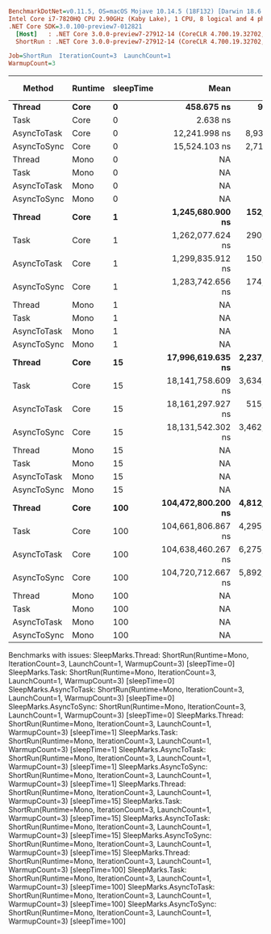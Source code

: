 ``` ini

BenchmarkDotNet=v0.11.5, OS=macOS Mojave 10.14.5 (18F132) [Darwin 18.6.0]
Intel Core i7-7820HQ CPU 2.90GHz (Kaby Lake), 1 CPU, 8 logical and 4 physical cores
.NET Core SDK=3.0.100-preview7-012821
  [Host]   : .NET Core 3.0.0-preview7-27912-14 (CoreCLR 4.700.19.32702, CoreFX 4.700.19.36209), 64bit RyuJIT DEBUG
  ShortRun : .NET Core 3.0.0-preview7-27912-14 (CoreCLR 4.700.19.32702, CoreFX 4.700.19.36209), 64bit RyuJIT

Job=ShortRun  IterationCount=3  LaunchCount=1  
WarmupCount=3  

```
|      Method | Runtime | sleepTime |               Mean |             Error |          StdDev |  Gen 0 | Gen 1 | Gen 2 | Allocated |
|------------ |-------- |---------- |-------------------:|------------------:|----------------:|-------:|------:|------:|----------:|
|      **Thread** |    **Core** |         **0** |         **458.675 ns** |        **93.3957 ns** |       **5.1193 ns** |      **-** |     **-** |     **-** |         **-** |
|        Task |    Core |         0 |           2.638 ns |         0.1104 ns |       0.0061 ns |      - |     - |     - |         - |
| AsyncToTask |    Core |         0 |      12,241.998 ns |     8,935.4754 ns |     489.7836 ns | 0.2899 |     - |     - |     611 B |
| AsyncToSync |    Core |         0 |      15,524.103 ns |     2,711.1604 ns |     148.6078 ns | 0.3052 |     - |     - |    1208 B |
|      Thread |    Mono |         0 |                 NA |                NA |              NA |      - |     - |     - |         - |
|        Task |    Mono |         0 |                 NA |                NA |              NA |      - |     - |     - |         - |
| AsyncToTask |    Mono |         0 |                 NA |                NA |              NA |      - |     - |     - |         - |
| AsyncToSync |    Mono |         0 |                 NA |                NA |              NA |      - |     - |     - |         - |
|      **Thread** |    **Core** |         **1** |   **1,245,680.900 ns** |   **152,878.9237 ns** |   **8,379.8097 ns** |      **-** |     **-** |     **-** |         **-** |
|        Task |    Core |         1 |   1,262,077.624 ns |   290,683.9133 ns |  15,933.3662 ns |      - |     - |     - |     232 B |
| AsyncToTask |    Core |         1 |   1,299,835.912 ns |   150,832.8319 ns |   8,267.6565 ns |      - |     - |     - |     672 B |
| AsyncToSync |    Core |         1 |   1,283,742.656 ns |   174,601.9418 ns |   9,570.5216 ns |      - |     - |     - |    1208 B |
|      Thread |    Mono |         1 |                 NA |                NA |              NA |      - |     - |     - |         - |
|        Task |    Mono |         1 |                 NA |                NA |              NA |      - |     - |     - |         - |
| AsyncToTask |    Mono |         1 |                 NA |                NA |              NA |      - |     - |     - |         - |
| AsyncToSync |    Mono |         1 |                 NA |                NA |              NA |      - |     - |     - |         - |
|      **Thread** |    **Core** |        **15** |  **17,996,619.635 ns** | **2,237,816.9045 ns** | **122,662.2957 ns** |      **-** |     **-** |     **-** |         **-** |
|        Task |    Core |        15 |  18,141,758.609 ns | 3,634,650.6904 ns | 199,227.4689 ns |      - |     - |     - |     232 B |
| AsyncToTask |    Core |        15 |  18,161,297.927 ns |   515,590.3864 ns |  28,261.2489 ns |      - |     - |     - |     672 B |
| AsyncToSync |    Core |        15 |  18,131,542.302 ns | 3,462,740.2942 ns | 189,804.4800 ns |      - |     - |     - |    1208 B |
|      Thread |    Mono |        15 |                 NA |                NA |              NA |      - |     - |     - |         - |
|        Task |    Mono |        15 |                 NA |                NA |              NA |      - |     - |     - |         - |
| AsyncToTask |    Mono |        15 |                 NA |                NA |              NA |      - |     - |     - |         - |
| AsyncToSync |    Mono |        15 |                 NA |                NA |              NA |      - |     - |     - |         - |
|      **Thread** |    **Core** |       **100** | **104,472,800.200 ns** | **4,812,170.1650 ns** | **263,771.2847 ns** |      **-** |     **-** |     **-** |         **-** |
|        Task |    Core |       100 | 104,661,806.867 ns | 4,295,487.0718 ns | 235,450.1409 ns |      - |     - |     - |     232 B |
| AsyncToTask |    Core |       100 | 104,638,460.267 ns | 6,275,012.7078 ns | 343,954.6206 ns |      - |     - |     - |     672 B |
| AsyncToSync |    Core |       100 | 104,720,712.667 ns | 5,892,833.0704 ns | 323,006.0651 ns |      - |     - |     - |    1208 B |
|      Thread |    Mono |       100 |                 NA |                NA |              NA |      - |     - |     - |         - |
|        Task |    Mono |       100 |                 NA |                NA |              NA |      - |     - |     - |         - |
| AsyncToTask |    Mono |       100 |                 NA |                NA |              NA |      - |     - |     - |         - |
| AsyncToSync |    Mono |       100 |                 NA |                NA |              NA |      - |     - |     - |         - |

Benchmarks with issues:
  SleepMarks.Thread: ShortRun(Runtime=Mono, IterationCount=3, LaunchCount=1, WarmupCount=3) [sleepTime=0]
  SleepMarks.Task: ShortRun(Runtime=Mono, IterationCount=3, LaunchCount=1, WarmupCount=3) [sleepTime=0]
  SleepMarks.AsyncToTask: ShortRun(Runtime=Mono, IterationCount=3, LaunchCount=1, WarmupCount=3) [sleepTime=0]
  SleepMarks.AsyncToSync: ShortRun(Runtime=Mono, IterationCount=3, LaunchCount=1, WarmupCount=3) [sleepTime=0]
  SleepMarks.Thread: ShortRun(Runtime=Mono, IterationCount=3, LaunchCount=1, WarmupCount=3) [sleepTime=1]
  SleepMarks.Task: ShortRun(Runtime=Mono, IterationCount=3, LaunchCount=1, WarmupCount=3) [sleepTime=1]
  SleepMarks.AsyncToTask: ShortRun(Runtime=Mono, IterationCount=3, LaunchCount=1, WarmupCount=3) [sleepTime=1]
  SleepMarks.AsyncToSync: ShortRun(Runtime=Mono, IterationCount=3, LaunchCount=1, WarmupCount=3) [sleepTime=1]
  SleepMarks.Thread: ShortRun(Runtime=Mono, IterationCount=3, LaunchCount=1, WarmupCount=3) [sleepTime=15]
  SleepMarks.Task: ShortRun(Runtime=Mono, IterationCount=3, LaunchCount=1, WarmupCount=3) [sleepTime=15]
  SleepMarks.AsyncToTask: ShortRun(Runtime=Mono, IterationCount=3, LaunchCount=1, WarmupCount=3) [sleepTime=15]
  SleepMarks.AsyncToSync: ShortRun(Runtime=Mono, IterationCount=3, LaunchCount=1, WarmupCount=3) [sleepTime=15]
  SleepMarks.Thread: ShortRun(Runtime=Mono, IterationCount=3, LaunchCount=1, WarmupCount=3) [sleepTime=100]
  SleepMarks.Task: ShortRun(Runtime=Mono, IterationCount=3, LaunchCount=1, WarmupCount=3) [sleepTime=100]
  SleepMarks.AsyncToTask: ShortRun(Runtime=Mono, IterationCount=3, LaunchCount=1, WarmupCount=3) [sleepTime=100]
  SleepMarks.AsyncToSync: ShortRun(Runtime=Mono, IterationCount=3, LaunchCount=1, WarmupCount=3) [sleepTime=100]
